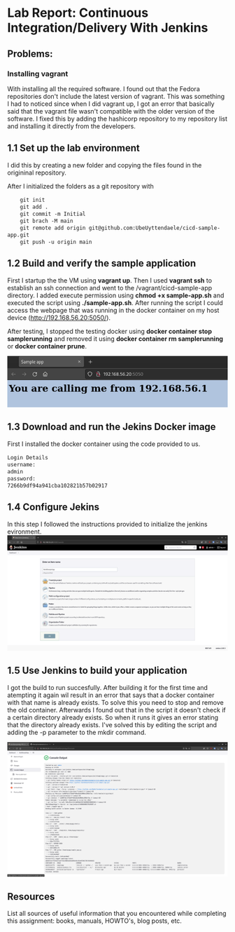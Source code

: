 # Lab Report: Continuous Integration/Delivery With Jenkins
## Problems:
### Installing vagrant
With installing all the required software. I found out that the Fedora repositories don't include the latest version of vagrant. This was something I had to noticed since when I did vagrant up, I got an error that basically said that the vagrant file wasn't compatible with the older version of the software. I fixed this by adding the hashicorp repository to my repository list and installing it directly from the developers.
## 1.1 Set up the lab environment
I did this by creating a new folder and copying the files found in the origininal repository.

After I initialized the folders as a git repository with

```
	git init
	git add .
	git commit -m Initial
	git brach -M main
	git remote add origin git@github.com:UbeUyttendaele/cicd-sample-app.git
	git push -u origin main
```
## 1.2 Build and verify the sample application
First I startup the the VM using **vagrant up**.
Then I used **vagrant ssh** to establish an ssh connection and went to the /vagrant/cicd-sample-app directory. I added execute permission using **chmod +x sample-app.sh** and executed the script using **./sample-app.sh**. After running the script I could access the webpage that was running in the docker container on my host device (http://192.168.56.20:5050/).

After testing, I stopped the testing docker using **docker container stop samplerunning** and removed it using **docker container rm samplerunning** or **docker container prune**.

![testpage](./reportScreenshots/testpage.png)

## 1.3 Download and run the Jekins Docker image
First I installed the docker container using the code provided to us.

```
Login Details
username:
admin
password:
7266b9df94a941cba102821b57b02917
```

## 1.4 Configure Jekins
In this step I followed the instructions provided to initialize the jenkins evironment.
![jenkinsInstall](./reportScreenshots/jenkinsInstall.png)

## 1.5 Use Jenkins to build your application
I got the build to run succesfully. After building it for the first time and atempting it again wil result in an error that says that a docker container with that name is already exists. To solve this you need to stop and remove the old container. Afterwards I found out that in the script it doesn't check if a certain directory already exists. So when it runs it gives an error stating that the directory already exists. I've solved this by editing the script and adding the -p parameter to the mkdir command.

![buildSuccess](./reportScreenshots/buildSuccess.png)

## Resources

List all sources of useful information that you encountered while completing this assignment: books, manuals, HOWTO's, blog posts, etc.

